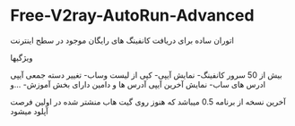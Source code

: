 # Free-V2ray-AutoRun-Advanced
اتوران ساده برای دریافت کانفینگ های رایگان موجود در سطح اینترنت

ویژگیها

بیش از 50 سرور کانفینگ-
نمایش آیپی-
کپی از لیست وساب-
تغییر دسته جمعی آیپی ادرس های ساب-
نمایش آخرین آیپی آدرس ها و دامین
دارای بخش آموزش-
...و



آخرین نسخه از برنامه  0.5 میباشد که هنوز روی گیت هاب منشتر شده در اولین فرصت آپلود میشود
